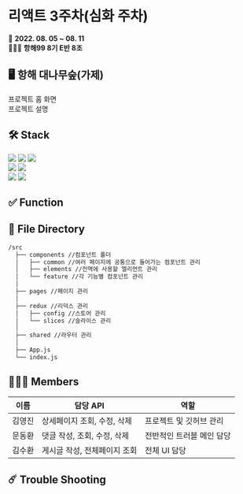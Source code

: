 # 리액트 3주차(심화 주차)

📆 <strong>2022. 08. 05 ~ 08. 11</strong>
<br/>
🧑🏻‍💻 <strong>항해99 8기 E반 8조</strong>

## 🖥 항해 대나무숲(가제)

프로젝트 홈 화면
<br />
프로젝트 설명

## 🛠 Stack

<img src="https://img.shields.io/badge/JavaScript-F7DF1E?style=for-the-badge&logo=JavaScript&logoColor=black">
<img src="https://img.shields.io/badge/React-61DAFB?style=for-the-badge&logo=React&logoColor=black">
<img src="https://img.shields.io/badge/Redux-764ABC?style=for-the-badge&logo=Redux&logoColor=white">
<br/>
<img src="https://img.shields.io/badge/styled components-DB7093?style=for-the-badge&logo=styled-components&logoColor=white">
<img src="https://img.shields.io/badge/MUI-007FFF?style=for-the-badge&logo=MUI&logoColor=white">
<br/>
<img src="https://img.shields.io/badge/Heroku-430098?style=for-the-badge&logo=Heroku
&logoColor=white">
<img src="https://img.shields.io/badge/Vercel
-000000?style=for-the-badge&logo=Vercel
&logoColor=white">

## ✅ Function

## 🧭 File Directory

```bash
/src
  ├── components //컴포넌트 폴더
  │   ├── common //여러 페이지에 공통으로 들어가는 컴포넌트 관리
  │   ├── elements //전역에 사용할 엘리먼트 관리
  │   └── feature //각 기능별 컴포넌트 관리
  │
  ├── pages //페이지 관리
  │
  ├── redux //리덕스 관리
  │   ├── config //스토어 관리
  │   └── slices //슬라이스 관리
  │
  ├── shared //라우터 관리
  │
  ├── App.js
  └── index.js

```

## 🧑🏻‍💻 Members

| 이름   | 담당 API                     | 역할                      |
| ------ | ---------------------------- | ------------------------- |
| 김영진 | 상세페이지 조회, 수정, 삭제  | 프로젝트 및 깃허브 관리   |
| 문동환 | 댓글 작성, 조회, 수정, 삭제  | 전반적인 트러블 메인 담당 |
| 김수환 | 게시글 작성, 전체페이지 조회 | 전체 UI 담당              |

## ☄️ Trouble Shooting
